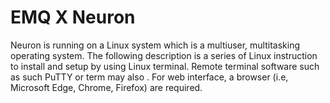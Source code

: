 # EMQ X Neuron

Neuron is running on a Linux system which is a multiuser, multitasking operating system. The following description is a series of Linux instruction to install and setup by using Linux terminal. Remote terminal software such as such PuTTY or term may also . For web interface, a browser (i.e, Microsoft Edge, Chrome, Firefox) are required.
